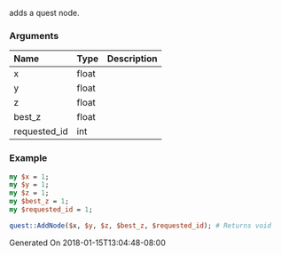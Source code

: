 adds a quest node.
### Arguments
**Name**|**Type**|**Description**
:---|:---|:---
x|float|
y|float|
z|float|
best_z|float|
requested_id|int|

### Example

```perl
my $x = 1;
my $y = 1;
my $z = 1;
my $best_z = 1;
my $requested_id = 1;

quest::AddNode($x, $y, $z, $best_z, $requested_id); # Returns void
```


Generated On 2018-01-15T13:04:48-08:00